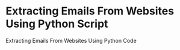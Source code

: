 # Extracting Emails From Websites Using Python Script
Extracting Emails From Websites Using Python Code
